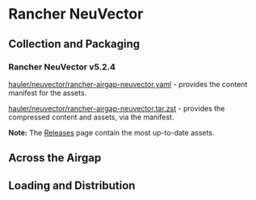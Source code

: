 # Rancher NeuVector

## Collection and Packaging

### Rancher NeuVector v5.2.4

[hauler/neuvector/rancher-airgap-neuvector.yaml](https://rancher-airgap.s3.amazonaws.com/v1.6.4/hauler/neuvector/rancher-airgap-neuvector.yaml) - provides the content manifest for the assets.

[hauler/neuvector/rancher-airgap-neuvector.tar.zst](https://rancher-airgap.s3.amazonaws.com/v1.6.4/hauler/neuvector/rancher-airgap-neuvector.tar.zst) - provides the compressed content and assets, via the manifest.

**Note:** The [Releases](https://github.com/zackbradys/rancher-airgap/releases) page contain the most up-to-date assets.

## Across the Airgap

## Loading and Distribution